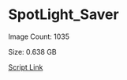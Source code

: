 # SpotLight_Saver

Image Count: 1035

Size: 0.638 GB

[Script Link](https://github.com/liuyal/Archive/blob/master/Python/Utilities/Miscellaneous/spotlight_saver.py)